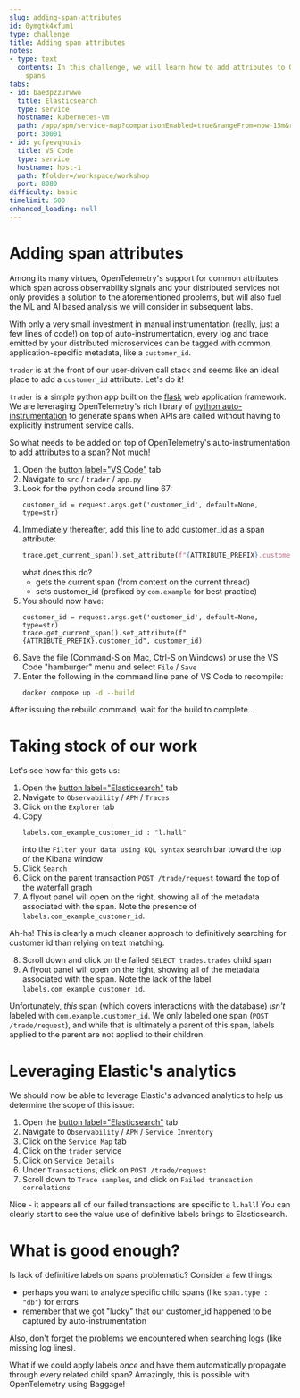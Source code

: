 ```yaml
---
slug: adding-span-attributes
id: 0ymgtk4xfum1
type: challenge
title: Adding span attributes
notes:
- type: text
  contents: In this challenge, we will learn how to add attributes to OpenTelemetry
    spans
tabs:
- id: bae3pzzurwwo
  title: Elasticsearch
  type: service
  hostname: kubernetes-vm
  path: /app/apm/service-map?comparisonEnabled=true&rangeFrom=now-15m&rangeTo=now&offset=1d&kuery=data_stream.type%20:%22traces%22%20
  port: 30001
- id: ycfyevqhusis
  title: VS Code
  type: service
  hostname: host-1
  path: ?folder=/workspace/workshop
  port: 8080
difficulty: basic
timelimit: 600
enhanced_loading: null
---
```

Adding span attributes
===
Among its many virtues, OpenTelemetry's support for common attributes which span across observability signals and your distributed services not only provides a solution to the aforementioned problems, but will also fuel the ML and AI based analysis we will consider in subsequent labs.

With only a very small investment in manual instrumentation (really, just a few lines of code!) on top of auto-instrumentation, every log and trace emitted by your distributed microservices can be tagged with common, application-specific metadata, like a `customer_id`.

`trader` is at the front of our user-driven call stack and seems like an ideal place to add a `customer_id` attribute. Let's do it!

`trader` is a simple python app built on the [flask](https://flask.palletsprojects.com/en/3.0.x/) web application framework. We are leveraging OpenTelemetry's rich library of [python auto-instrumentation](https://opentelemetry.io/docs/zero-code/python/) to generate spans when APIs are called without having to explicitly instrument service calls.

So what needs to be added on top of OpenTelemetry's auto-instrumentation to add attributes to a span? Not much!

1. Open the [button label="VS Code"](tab-1) tab
2. Navigate to `src` / `trader` / `app.py`
3. Look for the python code around line 67:
    ```python,nocopy
    customer_id = request.args.get('customer_id', default=None, type=str)
    ```
4. Immediately thereafter, add this line to add customer_id as a span attribute:
    ```python
    trace.get_current_span().set_attribute(f"{ATTRIBUTE_PREFIX}.customer_id", customer_id)
    ```
    what does this do?
    * gets the current span (from context on the current thread)
    * sets customer_id (prefixed by `com.example` for best practice)
5. You should now have:
    ```python,nocopy
    customer_id = request.args.get('customer_id', default=None, type=str)
    trace.get_current_span().set_attribute(f"{ATTRIBUTE_PREFIX}.customer_id", customer_id)
    ```
6. Save the file (Command-S on Mac, Ctrl-S on Windows) or use the VS Code "hamburger" menu and select `File` / `Save`
7. Enter the following in the command line pane of VS Code to recompile:
    ```bash
    docker compose up -d --build
    ```

After issuing the rebuild command, wait for the build to complete...

Taking stock of our work
===

Let's see how far this gets us:

1. Open the [button label="Elasticsearch"](tab-1) tab
2. Navigate to `Observability` / `APM` / `Traces`
3. Click on the `Explorer` tab
4. Copy
    ```kql
    labels.com_example_customer_id : "l.hall"
    ```
    into the `Filter your data using KQL syntax` search bar toward the top of the Kibana window
5. Click `Search`
6. Click on the parent transaction `POST /trade/request` toward the top of the waterfall graph
7. A flyout panel will open on the right, showing all of the metadata associated with the span. Note the presence of `labels.com_example_customer_id`.

Ah-ha! This is clearly a much cleaner approach to definitively searching for customer id than relying on text matching.

8. Scroll down and click on the failed `SELECT trades.trades` child span
9. A flyout panel will open on the right, showing all of the metadata associated with the span. Note the lack of the label `labels.com_example_customer_id`.

Unfortunately, _this_ span (which covers interactions with the database) _isn't_ labeled with `com.example.customer_id`. We only labeled one span (`POST /trade/request`), and while that is ultimately a parent of this span, labels applied to the parent are not applied to their children.

# Leveraging Elastic's analytics

We should now be able to leverage Elastic's advanced analytics to help us determine the scope of this issue:

1. Open the [button label="Elasticsearch"](tab-1) tab
2. Navigate to `Observability` / `APM` / `Service Inventory`
3. Click on the `Service Map` tab
4. Click on the `trader` service
5. Click on `Service Details`
6. Under `Transactions`, click on `POST /trade/request`
7. Scroll down to `Trace samples`, and click on `Failed transaction correlations`

Nice - it appears all of our failed transactions are specific to `l.hall`! You can clearly start to see the value use of definitive labels brings to Elasticsearch.

What is good enough?
===

Is lack of definitive labels on spans problematic? Consider a few things:
* perhaps you want to analyze specific child spans (like `span.type : "db"`) for errors
* remember that we got "lucky" that our customer_id happened to be captured by auto-instrumentation

Also, don't forget the problems we encountered when searching logs (like missing log lines).

What if we could apply labels _once_ and have them automatically propagate through every related child span? Amazingly, this is possible with OpenTelemetry using Baggage!

